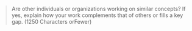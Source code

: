 > Are other individuals or organizations working on similar concepts? If yes, explain how your work complements that of others or fills a key gap. (1250 Characters orFewer)
